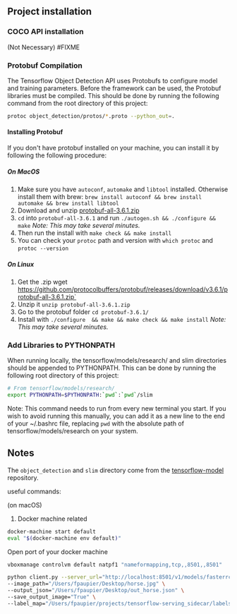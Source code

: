 ## Project installation

### COCO API installation
(Not Necessary) #FIXME

### Protobuf Compilation
The Tensorflow Object Detection API uses Protobufs to configure model and training parameters. 
Before the framework can be used, the Protobuf libraries must be compiled. 
This should be done by running the following command from the root directory of this project:
```bash
protoc object_detection/protos/*.proto --python_out=.
```

#### Installing Protobuf
If you don't have protobuf installed on your machine, you can install it by following the following
procedure:

##### On MacOS
 1. Make sure you have `autoconf`, `automake` and `libtool` installed. Otherwise install them with brew:
 `brew install autoconf && brew install automake && brew install libtool`
 2. Download and unzip [protobuf-all-3.6.1.zip](https://github.com/protocolbuffers/protobuf/releases/download/v3.6.1/protobuf-all-3.6.1.zip)
 3. `cd` into `protobuf-all-3.6.1` and run `./autogen.sh && ./configure && make` _Note: This may take several minutes._
 4. Then run the install with `make check && make install`
 5. You can check your `protoc` path and version with `which protoc` and `protoc --version`

##### On Linux

 1. Get the .zip wget https://github.com/protocolbuffers/protobuf/releases/download/v3.6.1/protobuf-all-3.6.1.zip` 
 2. Unzip it `unzip protobuf-all-3.6.1.zip`
 3. Go to the protobuf folder `cd protobuf-3.6.1/`
 4. Install with `./configure  && make && make check && make install` _Note: This may take several minutes._
   

### Add Libraries to PYTHONPATH
When running locally, the tensorflow/models/research/ and slim directories should be appended to PYTHONPATH. 
This can be done by running the following root directory of this project:
```bash
# From tensorflow/models/research/
export PYTHONPATH=$PYTHONPATH:`pwd`:`pwd`/slim
```
Note: This command needs to run from every new terminal you start. 
If you wish to avoid running this manually, you can add it as a new line to the end of your ~/.bashrc file,
replacing `pwd` with the absolute path of tensorflow/models/research on your system.


## Notes

The `object_detection` and `slim` directory come from the
[tensorflow-model](https://github.com/tensorflow/models) repository.


useful commands:

(on macOS)

1. Docker machine related
```bash
docker-machine start default
eval "$(docker-machine env default)"
```

Open port of your docker machine
```bash
vboxmanage controlvm default natpf1 "nameformapping,tcp,,8501,,8501"
```

```bash
python client.py --server_url="http://localhost:8501/v1/models/fasterrcnn:predict" \
--image_path="/Users/fpaupier/Desktop/horse.jpg" \
--output_json="/Users/fpaupier/Desktop/out_horse.json" \
--save_output_image="True" \
--label_map="/Users/fpaupier/projects/tensorflow-serving_sidecar/labels.pbtxt"
```
